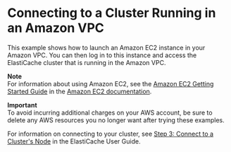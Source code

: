 # Connecting to a Cluster Running in an Amazon VPC<a name="VPCs.Connecting"></a>

This example shows how to launch an Amazon EC2 instance in your Amazon VPC\. You can then log in to this instance and access the ElastiCache cluster that is running in the Amazon VPC\.

**Note**  
For information about using Amazon EC2, see the [Amazon EC2 Getting Started Guide](https://docs.aws.amazon.com/AWSEC2/latest/GettingStartedGuide/) in the [Amazon EC2 documentation](https://aws.amazon.com/documentation/ec2/)\.

**Important**  
To avoid incurring additional charges on your AWS account, be sure to delete any AWS resources you no longer want after trying these examples\.

For information on connecting to your cluster, see [Step 3: Connect to a Cluster's Node](GettingStarted.ConnectToCacheNode.md) in the ElastiCache User Guide\.